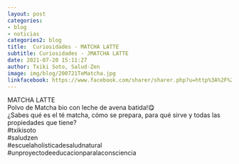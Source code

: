 ```yaml
---
layout: post
categories:
- blog
- noticias
categories2: blog
title:  Curiosidades - MATCHA LATTE
subtitle: Curiosidades - JMATCHA LATTE
date: 2021-07-20 15:11:27
author: Txiki Soto, Salud-Zen
image: img/blog/200721TeMatcha.jpg
linkfacebook: https://www.facebook.com/sharer/sharer.php?u=http%3A%2F%2Fwww.salud-zen.com%2Fblog%2Fnoticias%2F2021%2F07%2F20%2Fcuriosidades-te-matcha.html&amp;src=sdkpreparse
---
```

MATCHA LATTE  
Polvo de Matcha bio con leche de avena batida!😋  
¿Sabes qué es el té matcha, cómo se prepara, para qué sirve y todas las propiedades que tiene?   
#txikisoto   
#saludzen   
#escuelaholisticadesaludnatural   
#unproyectodeeducacionparalaconsciencia  

